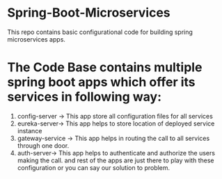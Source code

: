# Spring-Boot-Microservices
This repo contains basic configurational  code for building spring microservices apps. 


# The Code Base contains multiple spring boot apps which offer its services in following way:
1. config-server -> This app store all configuration files for all services
2. eureka-server-> This app helps to store location of deployed service instance
3. gateway-service -> This app helps in routing the call to all services through one door.
4. auth-server-> This app helps to authenticate and authorize the users making the call.
 and rest of the apps are just there to play with these configuration or you can say our solution to problem.     


